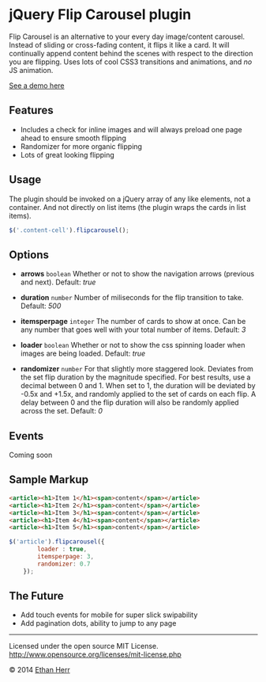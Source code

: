 jQuery Flip Carousel plugin
===========================

Flip Carousel is an alternative to your every day image/content carousel. Instead of sliding or cross-fading content, it flips it like a card. It will continually append content behind the scenes with respect to the direction you are flipping. Uses lots of cool CSS3 transitions and animations, and *no* JS animation.

[See a demo here](http://herrmedia.com/projects/flip/)

Features
--------
- Includes a check for inline images and will always preload one page ahead to ensure smooth flipping
- Randomizer for more organic flipping
- Lots of great looking flipping


Usage
-----
The plugin should be invoked on a jQuery array of any like elements, not a container. And not directly on list items (the plugin wraps the cards in list items).

```javascript
$('.content-cell').flipcarousel();
```

Options
-------

- **arrows**  ```boolean```
Whether or not to show the navigation arrows (previous and next).
Default: *true*

- **duration** ```number```
Number of miliseconds for the flip transition to take. 
Default: *500*

- **itemsperpage**  ```integer```
The number of cards to show at once. Can be any number that goes well with your total number of items.
Default: *3*

- **loader** ```boolean```
Whether or not to show the css spinning loader when images are being loaded. 
Default: *true*

- **randomizer** ```number```
For that slightly more staggered look. Deviates from the set flip duration by the magnitude specified. For best results, use a decimal between 0 and 1. When set to 1, the duration will be deviated by -0.5x and +1.5x, and randomly applied to the set of cards on each flip. A delay between 0 and the flip duration will also be randomly applied across the set.
Default: *0*


Events
------
Coming soon


Sample Markup
-------------


```html
<article><h1>Item 1</h1><span>content</span></article>
<article><h1>Item 2</h1><span>content</span></article>
<article><h1>Item 3</h1><span>content</span></article>
<article><h1>Item 4</h1><span>content</span></article>
<article><h1>Item 5</h1><span>content</span></article>
```

```javascript
$('article').flipcarousel({
		loader : true,
		itemsperpage: 3,
		randomizer: 0.7
	});
```

The Future
----------
- Add touch events for mobile for super slick swipability
- Add pagination dots, ability to jump to any page



- - -
Licensed under the open source MIT License.
http://www.opensource.org/licenses/mit-license.php

&copy; 2014 [Ethan Herr](http://www.herrmedia.com)
